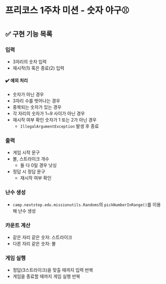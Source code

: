 # 프리코스 1주차 미션 - 숫자 야구⚾
## ✅ 구현 기능 목록

### 입력
+ 3자리의 숫자 입력
+ 재시작(1) 혹은 종료(2) 입력
#### ✔️ 예외 처리
+ 숫자가 아닌 경우
+ 3자리 수를 벗어나는 경우
+ 중복되는 숫자가 있는 경우
+ 각 자리의 숫자가 1~9 사이가 아닌 경우 
+ 재시작 여부 확인 숫자가 1 또는 2가 아닌 경우
    + `IllegalArgumentException` 발생 후 종료

### 출력
+ 게임 시작 문구
+ 볼, 스트라이크 개수
  + 둘 다 0일 경우 낫싱
+ 정답 시 정답 문구
  + 재시작 여부 확인

### 난수 생성
+ `camp.nextstep.edu.missionutils.Randoms`의 `pickNumberInRange()`를 이용해 난수 생성

### 카운트 계산
+ 같은 자리 같은 숫자: 스트라이크
+ 다른 자리 같은 숫자: 볼

### 게임 실행
+ 정답(3스트라이크)을 맞출 때까지 입력 반복
+ 게임을 종료할 때까지 게임 실행 반복
